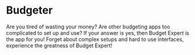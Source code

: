 # Budgeter
Are you tired of wasting your money? Are other budgeting apps too complicated to set up and use? If your answer is yes, then Budget Expert is the app for you! Forget about complex setups and hard to use interfaces, experience the greatness of Budget Expert!

